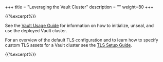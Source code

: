 ﻿+++
title = "Leveraging the Vault Cluster"
description = ""
weight=80
+++

{{%excerpt%}}

See the [Vault Usage Guide](https://github.com/coreos/vault-operator/blob/master/doc/user/vault.md) for information on how to initialize, unseal, and use the deployed Vault cluster.

For an overview of the default TLS configuration and to learn how to specify custom TLS assets for a Vault cluster see the [TLS Setup Guide](https://github.com/coreos/vault-operator/blob/master/doc/user/tls_setup.md).

{{%excerpt%}}